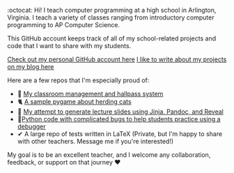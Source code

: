 :octocat: Hi! I teach computer programming at a high school in Arlington, Virginia. I teach a variety of classes ranging from introductory computer programming to AP Computer Science.

This GitHub account keeps track of all of my school-related projects and code that I want to share with my students.

[Check out my personal GitHub account here](https://github.com/cmj7gh)
[I like to write about my projects on my blog here](https://chrismjon.es/)

Here are a few repos that I'm especially proud of:
- 🦆 [My classroom management and hallpass system](https://github.com/MrJonesAPS/Duck)
- 🐈 [A sample pygame about herding cats](https://github.com/MrJonesAPS/Herding-Cats)
- 📑 [My attempt to generate lecture slides using Jinja, Pandoc, and Reveal](https://github.com/MrJonesAPS/Slides)
- 🏅[Python code with complicated bugs to help students practice using a debugger](https://github.com/MrJonesAPS/TurboTag)
- ✔ A large repo of tests written in LaTeX (Private, but I'm happy to share with other teachers. Message me if you're interested!)

My goal is to be an excellent teacher, and I welcome any collaboration, feedback, or support on that journey ❤️
